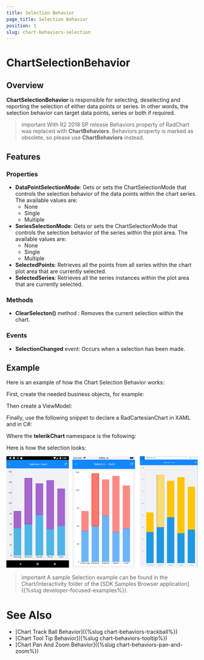 ```yaml
---
title: Selection Behavior
page_title: Selection Behavior
position: 1
slug: chart-behaviors-selection
---
```


# ChartSelectionBehavior

## Overview

**ChartSelectionBehavior** is responsible for selecting, deselecting and reporting the selection of either data points or series. In other words, the selection behavior can target data points, series or both if required.

>important With R2 2018 SP release Behaviors property of RadChart was replaced with **ChartBehaviors**. Behaviors property is marked as obsolete, so please use **ChartBehaviors** instead.

## Features

### Properties

- **DataPointSelectionMode**: Gets or sets the ChartSelectionMode that controls the selection behavior of the data points within the chart series. The available values are:
	-  None
	-  Single
	-  Multiple
- **SeriesSelectionMode**: Gets or sets the ChartSelectionMode that controls the selection behavior of the series within the plot area. The available values are:
	-  None
	-  Single
	-  Multiple
- **SelectedPoints**: Retrieves all the points from all series within the chart plot area that are currently selected.
- **SelectedSeries**: Retrieves all the series instances within the plot area that are currently selected.

### Methods

- **ClearSelecton()** method : Removes the current selection within the chart.

### Events

- **SelectionChanged** event: Occurs when a selection has been made.

## Example

Here is an example of how the Chart Selection Behavior works:

First, create the needed business objects, for example:

<snippet id='categorical-data-model'/>

Then create a ViewModel:

<snippet id='chart-selection-behavior-view-model'/>

Finally, use the following snippet to declare a RadCartesianChart in XAML and in C#:

<snippet id='chart-interactivity-selectionseries-xaml'/>
<snippet id='chart-interactivity-selectionseries-csharp'/>

Where the **telerikChart** namespace is the following:

<snippet id='xmlns-telerikchart'/>
<snippet id='ns-telerikchart'/>

Here is how the selection looks:

![Selection Behavior](images/chart-behaviors-selection.png)

>important A sample Selection example can be found in the Chart/Interactivity folder of the [SDK Samples Browser application]({%slug developer-focused-examples%}).

# See Also

- [Chart Track Ball Behavior]({%slug chart-behaviors-trackball%})
- [Chart Tool Tip Behavior]({%slug chart-behaviors-tooltip%})
- [Chart Pan And Zoom Behavior]({%slug chart-behaviors-pan-and-zoom%})
